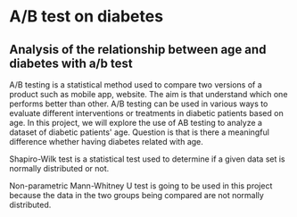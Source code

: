 # A/B test on diabetes
## Analysis of the relationship between age and diabetes with a/b test

A/B testing is a statistical method used to compare two versions of a product such as  mobile app, website. The aim is that understand which one performs better than other. 
A/B testing can be used in various ways to evaluate different interventions or treatments in diabetic patients based on age. In this project, we will explore the use of AB testing to analyze a dataset of diabetic patients' age. Question is that is there a meaningful difference whether having diabetes related with age.

Shapiro-Wilk test is a statistical test used to determine if a given data set is normally distributed or not. 

Non-parametric Mann-Whitney U test is going to be used in this project because the data in the two groups being compared are not normally distributed.
